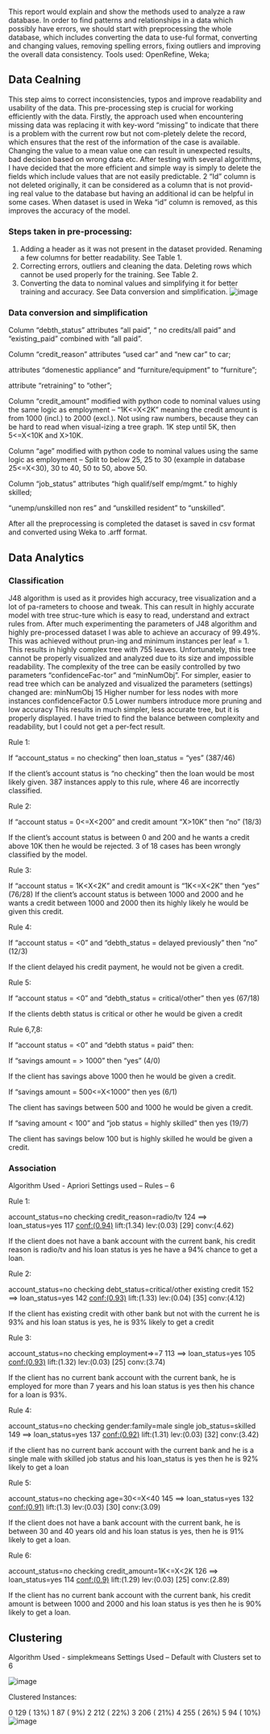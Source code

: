 This report would explain and show the methods used to analyze a raw database. In order to find patterns and relationships in a data which possibly have errors, we should start with preprocessing the whole database, which includes converting the data to use-ful format, converting and changing values, removing spelling errors, fixing outliers and improving the overall data consistency. Tools used: OpenRefine, Weka;

## Data Cealning
This step aims to correct inconsistencies, typos and improve readability and usability of the data. This pre-processing step is crucial for working efficiently with the data.
Firstly, the approach used when encountering missing data was replacing it with key-word “missing” to indicate that there is a problem with the current row but not com-pletely delete the record, which ensures that the rest of the information of the case is available. Changing the value to a mean value one can result in unexpected results, bad decision based on wrong data etc.
After testing with several algorithms, I have decided that the more efficient and simple way is simply to delete the fields which include values that are not easily predictable.
2
“Id” column is not deleted originally, it can be considered as a column that is not provid-ing real value to the database but having an additional id can be helpful in some cases. When dataset is used in Weka “id” column is removed, as this improves the accuracy of the model.

### Steps taken in pre-processing:
1. Adding a header as it was not present in the dataset provided. Renaming a few columns for better readability. See Table 1.
2. Correcting errors, outliers and cleaning the data. Deleting rows which cannot be used properly for the training. See Table 2.
3. Converting the data to nominal values and simplifying it for better training and accuracy. See Data conversion and simplification.
![image](https://user-images.githubusercontent.com/61486268/215581009-94b8f732-5a4f-4c73-b134-e6f798bac63e.png)

### Data conversion and simplification
Column “debth_status” attributes “all paid”, “ no credits/all paid” and “existing_paid” combined with “all paid”.

Column “credit_reason” attributes “used car” and “new car” to car;

attributes “domenestic appliance” and “furniture/equipment” to “furniture”;

attribute “retraining” to “other”;

Column “credit_amount” modified with python code to nominal values using the same logic as employment – “1K<=X<2K” meaning the credit amount is from 1000 (incl.) to 2000 (excl.). Not using raw numbers, because they can be hard to read when visual-izing a tree graph. 1K step until 5K, then 5<=X<10K and X>10K.

Column “age” modified with python code to nominal values using the same logic as employment – Split to below 25, 25 to 30 (example in database 25<=X<30), 30 to 40, 50 to 50, above 50.

Column “job_status” attributes “high qualif/self emp/mgmt.” to highly skilled;

“unemp/unskilled non res” and “unskilled resident” to “unskilled”.

After all the preprocessing is completed the dataset is saved in csv format and converted using Weka to .arff format.

## Data Analytics
### Classification
J48 algorithm is used as it provides high accuracy, tree visualization and a lot of pa-rameters to choose and tweak. This can result in highly accurate model with tree struc-ture which is easy to read, understand and extract rules from.
After much experimenting the parameters of J48 algorithm and highly pre-processed dataset I was able to achieve an accuracy of 99.49%. This was achieved without prun-ing and minimum instances per leaf = 1. This results in highly complex tree with 755 leaves. Unfortunately, this tree cannot be properly visualized and analyzed due to its size and impossible readability.
The complexity of the tree can be easily controlled by two parameters “confidenceFac-tor” and “minNumObj”. For simpler, easier to read tree which can be analyzed and visualized the parameters (settings) changed are:
minNumObj
15
Higher number for less nodes with more instances
confidenceFactor
0.5
Lower numbers introduce more pruning and low accuracy
This results in much simpler, less accurate tree, but it is properly displayed. I have tried to find the balance between complexity and readability, but I could not get a per-fect result.

Rule 1:

If “account_status = no checking” then loan_status = “yes” (387/46)

If the client’s account status is “no checking” then the loan would be most likely given. 387 instances apply to this rule, where 46 are incorrectly classified.

Rule 2:

If “account status = 0<=X<200” and credit amount “X>10K” then “no” (18/3)

If the client’s account status is between 0 and 200 and he wants a credit above 10K then he would be rejected. 3 of 18 cases has been wrongly classified by the model.

Rule 3:

If “account status = 1K<X<2K” and credit amount is “1K<=X<2K” then “yes” (76/28)
If the client’s account status is between 1000 and 2000 and he wants a credit between 1000 and 2000 then its highly likely he would be given this credit.

Rule 4:

If “account status = <0” and “debth_status = delayed previously” then “no” (12/3)

If the client delayed his credit payment, he would not be given a credit.


Rule 5:

If “account status = <0” and “debth_status = critical/other” then yes (67/18)

If the clients debth status is critical or other he would be given a credit

Rule 6,7,8:

If “account status = <0” and “debth status = paid” then:

If “savings amount = > 1000” then “yes” (4/0)

If the client has savings above 1000 then he would be given a credit.

If “savings amount = 500<=X<1000” then yes (6/1)

The client has savings between 500 and 1000 he would be given a credit.

If “saving amount < 100” and “job status = highly skilled” then yes (19/7)

The client has savings below 100 but is highly skilled he would be given a credit.

### Association
Algorithm Used - Apriori
Settings used – Rules – 6

Rule 1:

account_status=no checking credit_reason=radio/tv 124 ==> loan_status=yes 117 <conf:(0.94)> lift:(1.34) lev:(0.03) [29] conv:(4.62)

If the client does not have a bank account with the current bank, his credit reason is radio/tv and his loan status is yes he have a 94% chance to get a loan.

Rule 2:

account_status=no checking debt_status=critical/other existing credit 152 ==> loan_status=yes 142 <conf:(0.93)> lift:(1.33) lev:(0.04) [35] conv:(4.12)

If the client has existing credit with other bank but not with the current he is 93% and his loan status is yes, he is 93% likely to get a credit

Rule 3:

account_status=no checking employment=>=7 113 ==> loan_status=yes 105 <conf:(0.93)> lift:(1.32) lev:(0.03) [25] conv:(3.74)

If the client has no current bank account with the current bank, he is employed for more than 7 years and his loan status is yes then his chance for a loan is 93%.

Rule 4:

account_status=no checking gender:family=male single job_status=skilled 149 ==> loan_status=yes 137 <conf:(0.92)> lift:(1.31) lev:(0.03) [32] conv:(3.42)

if the client has no current bank account with the current bank and he is a single male with skilled job status and his loan_status is yes then he is 92% likely to get a loan

Rule 5:

account_status=no checking age=30<=X<40 145 ==> loan_status=yes 132 <conf:(0.91)> lift:(1.3) lev:(0.03) [30] conv:(3.09)

If the client does not have a bank account with the current bank, he is between 30 and 40 years old and his loan status is yes, then he is 91% likely to get a loan.

Rule 6:

account_status=no checking credit_amount=1K<=X<2K 126 ==> loan_status=yes 114 <conf:(0.9)> lift:(1.29) lev:(0.03) [25] conv:(2.89)

If the client has no current bank account with the current bank, his credit amount is between 1000 and 2000 and his loan status is yes then he is 90% likely to get a loan.

## Clustering

Algorithm Used - simplekmeans
Settings Used – Default with Clusters set to 6

![image](https://user-images.githubusercontent.com/61486268/215581377-f77f8b01-f941-4ad3-889f-57499ec99ff6.png)

 Clustered Instances:

0 129 ( 13%)
1 87 ( 9%)
2 212 ( 22%)
3 206 ( 21%)
4 255 ( 26%)
5 94 ( 10%)
![image](https://user-images.githubusercontent.com/61486268/215581479-59829088-7573-4f73-bcc2-fad62ce261d9.png)



